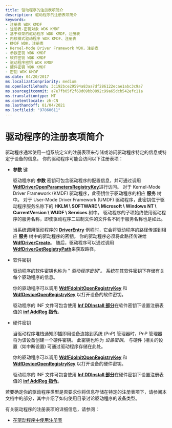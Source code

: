 ```yaml
---
title: 驱动程序的注册表项简介
description: 驱动程序的注册表项简介
keywords:
- 注册表 WDK KMDF
- 注册表-密钥对象 WDK KMDF
- 基于框架的驱动程序 WDK KMDF，注册表
- 内核模式驱动程序 WDK KMDF、注册表
- KMDF WDK，注册表
- Kernel-Mode Driver Framework WDK，注册表
- 参数密钥 WDK KMDF
- 软件密钥 WDK KMDF
- 驱动程序密钥 WDK KMDF
- 硬件密钥 WDK KMDF
- 密钥 WDK KMDF
ms.date: 04/20/2017
ms.localizationpriority: medium
ms.openlocfilehash: 3c192bce29594a83aa7df286122ecae1abc3c9a7
ms.sourcegitcommit: a7e7fb05f2f68d09bb0892c99a65dcb542efc11a
ms.translationtype: MT
ms.contentlocale: zh-CN
ms.lasthandoff: 01/04/2021
ms.locfileid: "97860611"
---
```

# <a name="introduction-to-registry-keys-for-drivers"></a>驱动程序的注册表项简介


驱动程序通常使用一组系统定义的注册表项来存储或访问驱动程序特定的信息或特定于设备的信息。 你的驱动程序可能会访问以下注册表项：

-   **参数** 键

    驱动程序的 **参数** 密钥可包含驱动程序的配置信息，并可通过调用 [**WdfDriverOpenParametersRegistryKey**](/windows-hardware/drivers/ddi/wdfdriver/nf-wdfdriver-wdfdriveropenparametersregistrykey)进行访问。 对于 Kernel-Mode Driver Framework (KMDF) 驱动程序，此密钥位于驱动程序的相应 **服务** 树中。 对于 User-Mode Driver Framework (UMDF) 驱动程序，此密钥位于驱动程序服务名称下的 **HKLM \\ SOFTWARE \\ Microsoft \\ Windows NT \\ CurrentVersion \\ WUDF \\ Services** 树中。 驱动程序的子项始终使用驱动程序的服务名称，即使驱动程序二进制文件的文件名不同于服务名称也是如此。

    当系统调用驱动程序的 [**DriverEntry**](./driverentry-for-kmdf-drivers.md) 例程时，它会将驱动程序的路径传递到相应 **服务** 树中的驱动程序的密钥。 你的驱动程序必须将此路径传递给 [**WdfDriverCreate**](/windows-hardware/drivers/ddi/wdfdriver/nf-wdfdriver-wdfdrivercreate)。 随后，驱动程序可以通过调用 [**WdfDriverGetRegistryPath**](/windows-hardware/drivers/ddi/wdfdriver/nf-wdfdriver-wdfdrivergetregistrypath)来获取路径。

-   软件密钥

    驱动程序的软件密钥也称为 " *驱动程序密钥*"。 系统在其软件密钥下存储有关每个驱动程序的信息。

    你的驱动程序可以调用 [**WdfFdoInitOpenRegistryKey**](/windows-hardware/drivers/ddi/wdffdo/nf-wdffdo-wdffdoinitopenregistrykey) 和 [**WdfDeviceOpenRegistryKey**](/windows-hardware/drivers/ddi/wdfdevice/nf-wdfdevice-wdfdeviceopenregistrykey) 以打开设备的软件密钥。

    驱动程序的 INF 文件可包含使用 [**Inf DDInstall 部分**](../install/inf-ddinstall-section.md)在软件密钥下设置注册表值的 [**inf AddReg 指令**](../install/inf-addreg-directive.md)。

-   硬件密钥

    当驱动程序堆栈通知即插即用设备连接到系统 (PnP) 管理器时，PnP 管理器将为该设备创建一个硬件密钥。 此密钥也称为 *设备密钥*。 与硬件 (相关的设置（如中断设置) 可通过驱动程序存储在此处。

    你的驱动程序可以调用 [**WdfFdoInitOpenRegistryKey**](/windows-hardware/drivers/ddi/wdffdo/nf-wdffdo-wdffdoinitopenregistrykey) 和 [**WdfDeviceOpenRegistryKey**](/windows-hardware/drivers/ddi/wdfdevice/nf-wdfdevice-wdfdeviceopenregistrykey) 以打开设备的硬件密钥。

    驱动程序的 INF 文件可包含使用 [**Inf DDInstall 部分**](../install/inf-ddinstall-hw-section.md)在硬件密钥下设置注册表值的 [**inf AddReg 指令**](../install/inf-addreg-directive.md)。

若要确定你的驱动程序类型是否要求你将信息存储在特定的注册表项下，请参阅本文档中的部分，其中介绍了如何使用目录讨论驱动程序的设备类型。

有关驱动程序的注册表项的详细信息，请参阅：

-   [在驱动程序中使用注册表](../kernel/registry-key-object-routines.md)
